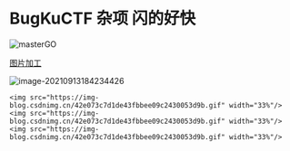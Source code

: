 # BugKuCTF 杂项 闪的好快

![masterGO](https://xiuxiu-1306082599.cos.ap-beijing.myqcloud.com/xiao/masterGO.gif)



[图片加工](https://tu.sioe.cn/gj/)

![image-20210913184234426](https://xiuxiu-1306082599.cos.ap-beijing.myqcloud.com/xiao/image-20210913184234426.png)



```
<img src="https://img-blog.csdnimg.cn/42e073c7d1de43fbbee09c2430053d9b.gif" width="33%"/><img src="https://img-blog.csdnimg.cn/42e073c7d1de43fbbee09c2430053d9b.gif" width="33%"/><img src="https://img-blog.csdnimg.cn/42e073c7d1de43fbbee09c2430053d9b.gif" width="33%"/>
```

